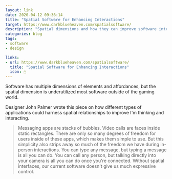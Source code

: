 ```yaml
---
layout: link
date: 2020-04-12 09:36:14
title: "Spatial Software for Enhancing Interactions"
target: https://www.darkblueheaven.com/spatialsoftware/
description: "Spatial dimensions and how they can improve software interaction."
categories: blog
tags:
- software
- design

links:
- url: https://www.darkblueheaven.com/spatialsoftware/
  title: "Spatial Software for Enhancing Interactions"
  icon: 🖱
---
```


Software has multiple dimensions of elements and affordances, but the spatial dimension is underutilized most software outside of the gaming world.

Designer John Palmer wrote this piece on how different types of applications could harness spatial relationships to improve I'm thinking and interacting.

> Messaging apps are stacks of bubbles. Video calls are faces inside static rectangles. There are only so many degrees of freedom for users inside of these apps, which makes them simple to use. But this simplicity also strips away so much of the freedom we have during in-person interactions. You can type any message, but typing a message is all you can do. You can call any person, but talking directly into your camera is all you can do once you're connected. Without spatial interfaces, our current software doesn't give us much expressive control.
